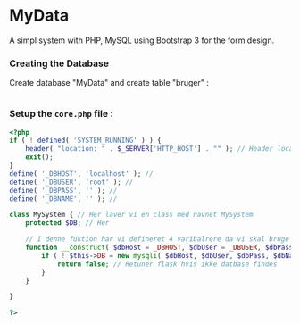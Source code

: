 MyData
=========

A simpl system with PHP, MySQL using Bootstrap 3 for the form design.

### Creating the Database

Create database "MyData" and create table "bruger" :

```sql

```

### Setup the `core.php` file :

```php
<?php
if ( ! defined( 'SYSTEM_RUNNING' ) ) {
	header( "location: " . $_SERVER['HTTP_HOST'] . "" ); // Header locate til ...
	exit();
}
define( '_DBHOST', 'localhost' ); // 
define( '_DBUSER', 'root' ); // 
define( '_DBPASS', '' ); //
define( '_DBNAME', '' ); //

class MySystem { // Her laver vi en class med navnet MySystem
	protected $DB; // Her

	// I denne fuktion har vi defineret 4 varibalrere da vi skal bruge det til at kunne oprette forbindelse til databasen
	function __construct( $dbHost = _DBHOST, $dbUser = _DBUSER, $dbPass = _DBPASS, $dbName = _DBNAME ) {
		if ( ! $this->DB = new mysqli( $dbHost, $dbUser, $dbPass, $dbName ) ) {
			return false; // Retuner flask hvis ikke datbase findes
		}
	}

}

?>
```

